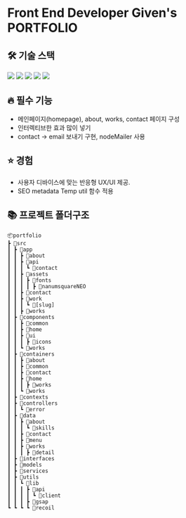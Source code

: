 # Front End Developer Given's PORTFOLIO

## 🛠️ 기술 스택

 <img src="https://img.shields.io/badge/Next-000000?style=flat&logo=Next.js&logoColor=white"/>
<img src="https://img.shields.io/badge/SWR-000000?style=flat&logo=SWR&logoColor=white"/> 
    <img src="https://img.shields.io/badge/Recoil-3578E5?style=flat&logo=recoil&logoColor=white"/>  
 <img src="https://img.shields.io/badge/Tailwindcss-06B6D4?style=flat&logo=Tailwindcss&logoColor=white"/> 
     <img src="https://img.shields.io/badge/Shadcnui-000000?style=flat&logo=Shadcnui&logoColor=white"/>

## 🔥 필수 기능

- 메인페이지(homepage), about, works, contact 페이지 구성
- 인터렉티브한 효과 많이 넣기
- contact → email 보내기 구현, nodeMailer 사용

## ⭐️ 경험

- 사용자 디바이스에 맞는 반응형 UX/UI 제공.
- SEO metadata Temp util 함수 적용

## 📚 프로젝트 폴더구조

    📦portfolio
    ┣ 📂src
    ┃ ┣ 📂app
    ┃ ┃ ┣ 📂about
    ┃ ┃ ┣ 📂api
    ┃ ┃ ┃ ┗ 📂contact
    ┃ ┃ ┣ 📂assets
    ┃ ┃ ┃ ┣ 📂fonts
    ┃ ┃ ┃ ┃ ┣ 📂nanumsquareNEO
    ┃ ┃ ┣ 📂contact
    ┃ ┃ ┣ 📂work
    ┃ ┃ ┃ ┗ 📂[slug]
    ┃ ┃ ┣ 📂works
    ┃ ┣ 📂components
    ┃ ┃ ┣ 📂common
    ┃ ┃ ┣ 📂home
    ┃ ┃ ┣ 📂ui
    ┃ ┃ ┃ ┣ 📂icons
    ┃ ┃ ┗ 📂works
    ┃ ┣ 📂containers
    ┃ ┃ ┣ 📂about
    ┃ ┃ ┣ 📂common
    ┃ ┃ ┣ 📂contact
    ┃ ┃ ┣ 📂home
    ┃ ┃ ┃ ┣ 📂works
    ┃ ┃ ┗ 📂works
    ┃ ┣ 📂contexts
    ┃ ┣ 📂controllers
    ┃ ┃ ┗ 📂error
    ┃ ┣ 📂data
    ┃ ┃ ┣ 📂about
    ┃ ┃ ┃ ┗ 📂skills
    ┃ ┃ ┣ 📂contact
    ┃ ┃ ┣ 📂menu
    ┃ ┃ ┣ 📂works
    ┃ ┃ ┃ ┣ 📂detail
    ┃ ┣ 📂interfaces
    ┃ ┣ 📂models
    ┃ ┣ 📂services
    ┃ ┣ 📂utils
    ┃ ┃ ┗ 📂lib
    ┃ ┃ ┃ ┣ 📂api
    ┃ ┃ ┃ ┃ ┗ 📂client
    ┃ ┃ ┃ ┣ 📂gsap
    ┗ ┗ ┗ ┗ 📂recoil

